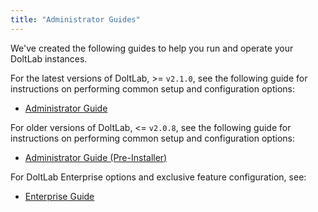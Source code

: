```yaml
---
title: "Administrator Guides"
---
```


We've created the following guides to help you run and operate your DoltLab instances.

For the latest versions of DoltLab, >= `v2.1.0`, see the following guide for instructions on performing common setup and configuration options:

- [Administrator Guide](./administrator/administrator.md)

For older versions of DoltLab, <= `v2.0.8`, see the following guide for instructions on performing common setup and configuration options:

- [Administrator Guide (Pre-Installer)](./administrator/pre-installer-administrator-guide.md)

For DoltLab Enterprise options and exclusive feature configuration, see:

- [Enterprise Guide](./administrator/enterprise.md)
